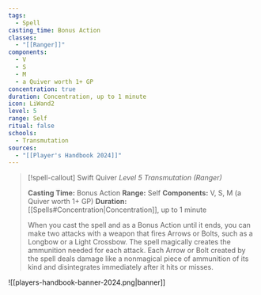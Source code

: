 ```yaml
---
tags:
  - Spell
casting_time: Bonus Action
classes:
  - "[[Ranger]]"
components:
  - V
  - S
  - M
  - a Quiver worth 1+ GP
concentration: true
duration: Concentration, up to 1 minute
icon: LiWand2
level: 5
range: Self
ritual: false
schools:
  - Transmutation
sources: 
  - "[[Player's Handbook 2024]]"
---
```

>[!spell-callout] Swift Quiver
>_Level 5 Transmutation (Ranger)_
>
>**Casting Time:** Bonus Action
>**Range:** Self
>**Components:** V, S, M (a Quiver worth 1+ GP)
>**Duration:** [[Spells#Concentration\|Concentration]], up to 1 minute
>
>When you cast the spell and as a Bonus Action until it ends, you can make two attacks with a weapon that fires Arrows or Bolts, such as a Longbow or a Light Crossbow. The spell magically creates the ammunition needed for each attack. Each Arrow or Bolt created by the spell deals damage like a nonmagical piece of ammunition of its kind and disintegrates immediately after it hits or misses.


![[players-handbook-banner-2024.png|banner]]